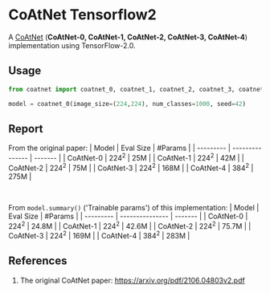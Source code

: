 # CoAtNet Tensorflow2
A [CoAtNet](https://arxiv.org/pdf/2106.04803v2.pdf) (**CoAtNet-0, CoAtNet-1, CoAtNet-2, CoAtNet-3, CoAtNet-4**) implementation using TensorFlow-2.0.


## Usage

```python
from coatnet import coatnet_0, coatnet_1, coatnet_2, coatnet_3, coatnet_4

model = coatnet_0(image_size=(224,224), num_classes=1000, seed=42)
```

## Report

From the original paper:
| Model     | Eval Size       | #Params |
| --------- | --------------- | ------- |
| CoAtNet-0 | 224<sup>2</sup> | 25M     |
| CoAtNet-1 | 224<sup>2</sup> | 42M     |
| CoAtNet-2 | 224<sup>2</sup> | 75M     |
| CoAtNet-3 | 224<sup>2</sup> | 168M    |
| CoAtNet-4 | 384<sup>2</sup> | 275M    |

<br/>

From `model.summary()` ('Trainable params') of this implementation:
| Model     | Eval Size       | #Params |
| --------- | --------------- | ------- |
| CoAtNet-0 | 224<sup>2</sup> | 24.8M     |
| CoAtNet-1 | 224<sup>2</sup> | 42.6M     |
| CoAtNet-2 | 224<sup>2</sup> | 75.7M     |
| CoAtNet-3 | 224<sup>2</sup> | 169M    |
| CoAtNet-4 | 384<sup>2</sup> | 283M    |

## References
1. The original CoAtNet paper: https://arxiv.org/pdf/2106.04803v2.pdf
